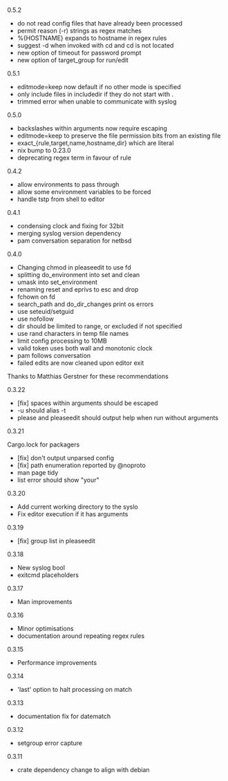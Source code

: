 0.5.2

* do not read config files that have already been processed
* permit reason (-r) strings as regex matches
* %{HOSTNAME} expands to hostname in regex rules
* suggest -d when invoked with cd and cd is not located
* new option of timeout for password prompt
* new option of target_group for run/edit

0.5.1

* editmode=keep now default if no other mode is specified
* only include files in includedir if they do not start with .
* trimmed error when unable to communicate with syslog

0.5.0

* backslashes within arguments now require escaping
* editmode=keep to preserve the file permission bits from an existing file
* exact_{rule,target,name,hostname,dir} which are literal
* nix bump to 0.23.0
* deprecating regex term in favour of rule

0.4.2

* allow environments to pass through
* allow some environment variables to be forced
* handle tstp from shell to editor

0.4.1

* condensing clock and fixing for 32bit
* merging syslog version dependency
* pam conversation separation for netbsd

0.4.0

* Changing chmod in pleaseedit to use fd
* splitting do_environment into set and clean
* umask into set_environment
* renaming reset and eprivs to esc and drop
* fchown on fd
* search_path and do_dir_changes print os errors
* use seteuid/setguid
* use nofollow
* dir should be limited to range, or excluded if not specified
* use rand characters in temp file names
* limit config processing to 10MB
* valid token uses both wall and monotonic clock
* pam follows conversation
* failed edits are now cleaned upon editor exit

Thanks to Matthias Gerstner for these recommendations

0.3.22

* [fix] spaces within arguments should be escaped
* -u should alias -t
* please and pleaseedit should output help when run without arguments

0.3.21

Cargo.lock for packagers

* [fix] don't output unparsed config
* [fix] path enumeration reported by @noproto
* man page tidy
* list error should show "your"

0.3.20

* Add current working directory to the syslo
* Fix editor execution if it has arguments

0.3.19

* [fix] group list in pleaseedit

0.3.18

* New syslog bool
* exitcmd placeholders

0.3.17

* Man improvements

0.3.16

* Minor optimisations
* documentation around repeating regex rules

0.3.15

* Performance improvements

0.3.14

* 'last' option to halt processing on match

0.3.13

* documentation fix for datematch

0.3.12

* setgroup error capture

0.3.11

* crate dependency change to align with debian


